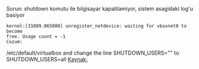 Sorun: shutdown komutu ile bilgisayar kapatilamiyor, sistem asagidaki log'u basiyor
```
kernel:[31089.065000] unregister_netdevice: waiting for vboxnet0 to become
free. Usage count = -1
Cozum:
```
/etc/default/virtualbox and change the line
SHUTDOWN_USERS=""
to
SHUTDOWN_USERS=all
[Kaynak:](https://www.virtualbox.org/ticket/12264)
